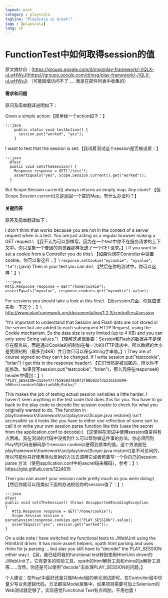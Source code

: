 ```yaml
---
layout: post
category : playscala
tagline: "PlayScala is Great!"
tags : [playscala]
lang: zh
---
```

# FunctionTest中如何取得session的值

原文摘抄自：[https://groups.google.com/d/msg/play-framework/-/iQLX-uLwHWsJ](https///groups.google.com/d/msg/play-framework/-/iQLX-uLwHWsJ) （可能因墙访问不了……我是在邮件列表中收集的）

#### 需求和问题

原问及简单翻译说明如下：

Given a simple action:【简单给一个action如下：】

	:::java
	    public static void testAction() {
	      session.put("worked", "yes");
	    }


I want to test that the session is set:【我试着测试这个session是否被设置：】

	:::java
	  @Test
	  public void setsTheSession() {
	    Response response = GET("/test");
	    assertEquals("yes", Scope.Session.current().get("worked"));
	  }

But Scope.Session.current() always returns an empty map. Any clues?
【但Scope.Session.current()总是返回一个空的Map。有什么办法吗？】

#### 关键回答

原答及简单翻译如下：

I don't think that works because you are not in the context of a server request when in a test.  You are just acting as a regular browser making a GET request.\\
【我不认为可以那样写，因为在一个test中你不在服务请求的上下文中。你只是象一个普通的浏览器那样发送了一个GET请求。】\\
If you want to set a cookie from a Controller you do this:\\
【如果你想在Controller中设置cookie，你可以象这样：】\\
`response.setCookie("mycookie", "myvalue", "1d");`{java}
Then in your test you can do:\\
【然后在你的测试中，你可以这样：】\\

	:::java
	Http.Response response = GET("/home/cookie");
	assertEquals("myvalue", response.cookies.get("mycookie").value);

For sessions you should take a look at this first:\\
【而session方面，你就应该先看一下这个：】\\
http://www.playframework.org/documentation/1.2.3/controllers#session

"It's important to understand that Session and Flash data are not stored in the server but are added to each subsequent HTTP Request, using the Cookie mechanism. So the data size is very limited (up to 4 KB) and you can only store String values."\\
【理解这点很重要：Session和Flash的数据并不是保存在服务端，而是通过Cookie的机制加在每一次的HTTP请求中。所以数据的大小是受限制的（最多到4KB）并且你只可以保存String字串值。】\\
They are of course signed so they can't be changed.  If I write session.put("testcookie", "brian") I get this in the response header:\\
【它们当然是被加密的，所以你不能修改。如果我写session.put("testcookie", "brian")，那么我将在response的header中得到：】\\
`"PLAY_SESSION=31a4e4777b5950d78b9f3f88b02dfdb2361b5699-%00testcookie%3Abrian%00;Path=/"`

This makes the job of testing actual session variables a little harder.  I haven't seen anything in the test code that does this for you.  You have to go back to the play code to decode the session cookie to check for what you originally wanted to do.  The function in playframework\framework\src\play\mvc\Scope.java restore() isn't accessible so it looks like you have to either use reflection of some sort to call it or write your own session parse function like this (uses the secret from the application.conf to decode):\\
【这使得在测试中使用session值变得有点困难。我在测试的代码中没找到什么可以帮你做这件事的办法。你必须回到Play!的代码去解码那个session cookie以便得到原本的值。这个方法就在playframework\framework\src\play\mvc\Scope.java restore()是不可访问的，所以可能你只好使用类似反射的方法去调用它或者照着写一个你自己的session parse 方法（使用application.conf中的secret码来解码），参考：】\\
https://gist.github.com/1224015

Then you can assert your session code pretty much as you were doing:\\
【然后你就可以用类似下面的办法校验你的session值了：】\\

	:::java
	@Test
	public void setsTheSession() throws UnsupportedEncodingException
	{
	   Http.Response response = GET("/home/cookie");
	   Scope.Session session = parseSession(response.cookies.get("PLAY_SESSION").value);
	   assertEquals("yes", session.get("worked"));
	}


On a side note I have switched my functional tests to JWebUnit using the HtmlUnit driver.  It has more assert helpers, xpath html parsing and uses rhino for js parsing
... but alas you still have to "decode" the PLAY_SESSION either way.\\
【另，我已经将我的functional test转到使用HtmlUnit driver的JWebUnit了。它有更多的校验工具，xpath的html解析工具和rhino的js解析工具等……当然，你还是可以使用"decode"去处理PLAY_SESSION的问题。】

个人建议：在Play!中最好还是只做Model层的单元测试即可，在Controller层中尽量少写业务逻辑代码，方法都往Model层集中，如果项目需要可加上Selenium的Web测试就足够了，实际感觉Functional Test有点鸡肋，不用也罢！

